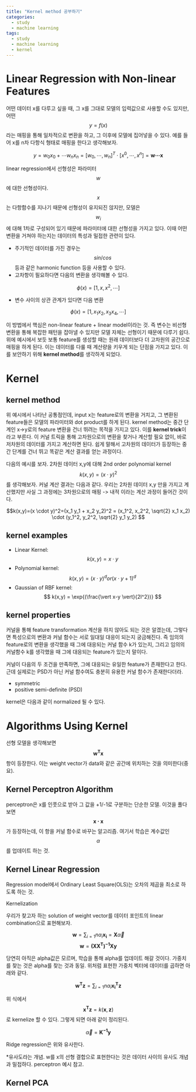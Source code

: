 ```yaml
---
title: "Kernel method 공부하기"
categories:
  - study
  - machine learning
tags:
  - study
  - machine learning
  - kernel
---
```


# Linear Regression with Non-linear Features

어떤 데이터 x를 다루고 싶을 때, 그 x를 그대로 모델의 입력값으로 사용할 수도 있지만, 어떤 $$y=f(x)$$라는 매핑을 통해 일차적으로 변환을 하고, 그 이후에 모델에 집어넣을 수 있다. 예를 들어 x를 n차 다항식 형태로 매핑을 한다고 생각해보자. 

$$y = w_0x_0 + \cdots w_nx_n = [w_0, \cdots, w_n]^T \cdot [x^0, \cdots, x^n] = \mathbf{w \cdots x}$$

linear regression에서 선형성은 파라미터 $$w$$에 대한 선형성이다. $$x$$는 다항함수를 지나기 때문에 선형성이 유지되진 않지만, 모델은 $$w_i$$에 대해 1차로 구성되어 있기 때문에 파라미터에 대한 선형성을 가지고 있다. 이때 어떤 변환을 거쳐야 하는지는 데이터의 특성과 밀접한 관련이 있다. 
- 주기적인 데이터를 가진 경우는 $$sin / cos$$ 등과 같은 harmonic function 등을 사용할 수 있다.
- 고차항이 필요하다면 다음의 변환을 생각해볼 수 있다. 

$$ \phi(x) = [1, x, x^2, \cdots ]$$

- 변수 사이의 상관 관계가 있다면 다음 변환

$$ \phi(x) = [1, x_{1}x_{2}, x_{3}x_{4}, \cdots] $$


이 방법에서 핵심은 non-linear feature + linear model이라는 것. 즉 변수는 비선형 변환을 통해 복잡한 패턴을 잡아낼 수 있지만 모델 자체는 선형이기 때문에 다루기 쉽다. 위에 예시에서 보듯 보통 feature를 생성할 때는 원래 데이터보다 더 고차원의 공간으로 매핑을 하게 된다. 이는 데이터를 다룰 때 계산량을 키우게 되는 단점을 가지고 있다. 이를 보안하기 위해 **kernel method**를 생각하게 되었다.


# Kernel

## kernel method

위 예시에서 나타난 공통점인데, input x는 feature로의 변환을 거치고, 그 변환된 feature들은 모델의 파라미터와 dot product를 하게 된다. kernel method는 중간 단계인 x->y로의 feature 변환을 건너 뛰려는 목적을 가지고 있다. 이를 **kernel trick**이라고 부른다. 이 커널 트릭을 통해 고차원으로의 변환을 찾거나 계산할 필요 없이, 바로 저차원의 데이터를 가지고 계산하면 된다. 쉽게 말해서 고차원의 데이터가 등장하는 중간 단계를 건너 뛰고 똑같은 계산 결과를 얻는 과정이다.

다음의 예시를 보자. 2차원 데이터 x,y에 대해 2nd order polynomial kernel $$k(x,y)=(x \cdot y)^2$$를 생각해보자. 커널 계산 결과는 다음과 같다. 우리는 2차원 데이터 x,y 만을 가지고 계산했지만 사실 그 과정에는 3차원으로의 매핑 -> 내적 이라는 계산 과정이 들어간 것이다.

$$k(x,y)=(x \cdot y)^2=(x_1 y_1 + x_2 y_2)^2 = (x_1^2, x_2^2, \sqrt{2} x_1 x_2) \cdot (y_1^2, y_2^2, \sqrt{2} y_1 y_2) $$

## kernel examples
- Linear Kernel: $$k(x,y) = x \cdot y$$
- Polynomial kernel: $$k(x,y) = (x \cdot y)^d or (x \cdot y + 1)^d$$
- Gaussian of RBF kernel: $$ k(x,y) = \exp{(\frac{\vert x-y \vert}{2l^2})} $$


## kernel properties
커널을 통해 feature transformation 계산을 하지 않아도 되는 것은 알겠는데, 그렇다면 특성으로의 변환과 커널 함수는 서로 일대일 대응이 되는지 궁금해진다. 즉 임의의 feature로의 변환을 생각했을 때 그에 대응되는 커널 함수 k가 있는지, 그리고 임의의 커널함수 k를 생각했을 때 그에 대응되는 feature가 있는지 말이다.

커널이 다음의 두 조건을 만족하면, 그에 대응되는 유일한 feature가 존재한다고 한다. 근데 실제로는 PSD가 아닌 커널 함수여도 충분히 유용한 커널 함수가 존재한다더라.
- symmetric
- positive semi-definite (PSD)

kernel은 다음과 같이 normalized 될 수 있다. 

# Algorithms Using Kernel
선형 모델을 생각해보면 $$\mathbf{w^T x}$$ 항이 등장한다. 이는 weight vector가 data와 같은 공간에 위치하는 것을 의미한다(중요). 

## Kernel Perceptron Algorithm
perceptron은 x를 인풋으로 받아 그 값을 +1/-1로 구분하는 단순한 모델. 
이것을 풀다보면 $$\mathbf{x \cdot x}$$ 가 등장하는데, 이 항을 커널 함수로 바꾸는 알고리즘.
여기서 학습은 계수값인 $$\alpha$$를 업데이트 하는 것.

## Kernel Linear Regression
Regression model에서 Ordinary Least Square(OLS)는 오차의 제곱을 최소로 하도록 하는 것.

Kernelization

우리가 찾고자 하는 solution of weight vector를 데이터 포인트의 linear combination으로 표현해보자.

$$\mathbf{w}=\sum_{i=1}{n}\alpha_i\mathbf{x_i}=\mathbf{X}\vec{\alpha}$$
$$\mathbf{w}=\mathbf{(XX^T)^{-1}Xy}$$

당연히 아직은 alpha값은 모르며, 학습을 통해 alpha를 업데이트 해갈 것이다. 가중치를 찾는 것은 alpha를 찾는 것과 동일. 위처럼 표현한 가중치 벡터에 데이터를 곱하면 아래와 같다.

$$\mathbf{w^T z}=\sum_{i=1}{n}\alpha_i\mathbf{x_i^T z}$$

위 식에서 $$\mathbf{x^T z}=k(\mathbf{x}, \mathbf{z})$$로 kernelize 할 수 있다. 그렇게 되면 아래 같이 정리된다.

$$\vec{\alpha} = \mathbf{K^{-1}y}$$

Ridge regression은 위와 유사한다.

*유사도라는 개념. w를 x의 선형 결합으로 표현한다는 것은 데이터 사이의 유사도 개념과 밀접하다. perceptron 예시 참고.


## Kernel PCA
